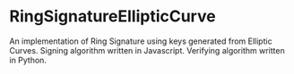# RingSignatureEllipticCurve
An implementation of Ring Signature using keys generated from Elliptic Curves. Signing algorithm written in Javascript. Verifying algorithm written in Python.
